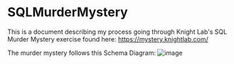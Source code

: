 # SQLMurderMystery
This is a document describing my process going through Knight Lab's SQL Murder Mystery exercise found here: https://mystery.knightlab.com/

The murder mystery follows this Schema Diagram:
![image](https://user-images.githubusercontent.com/55519028/213314072-d9970011-175c-488a-9918-82a8098afaf6.png)
